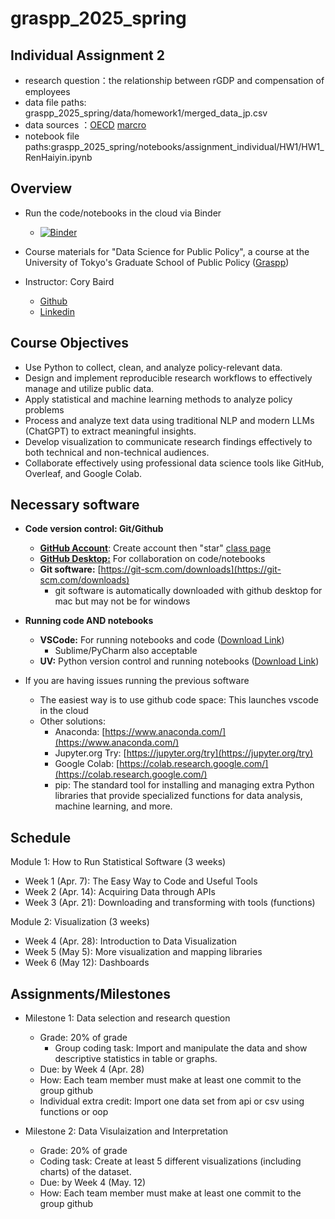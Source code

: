 # graspp_2025_spring

## Individual Assignment 2
- research question：the relationship between rGDP and compensation of employees
- data file paths:  graspp_2025_spring/data/homework1/merged_data_jp.csv
- data sources ：[OECD](https://www.oecd.org/en/data/indicators/labour-compensation-per-hour-worked.html) [marcro](https://github.com/KMueller-Lab/Global-Macro-Database/tree/main/data/final)
- notebook file paths:graspp_2025_spring/notebooks/assignment_individual/HW1/HW1_RenHaiyin.ipynb

## Overview
- Run the code/notebooks in the cloud via Binder
  - [![Binder](https://mybinder.org/badge_logo.svg)](https://mybinder.org/v2/gh/Data-Science-Public-Policy/graspp_2025_spring/HEAD)

- Course materials for "Data Science for Public Policy", a course at the University of Tokyo's Graduate School of Public Policy ([Graspp](https://www.pp.u-tokyo.ac.jp/en/))
- Instructor: Cory Baird
  - [Github](http://github.com/corybaird)
  - [Linkedin](https://www.linkedin.com/in/cory-baird-mn/)

## Course Objectives

- Use Python to collect, clean, and analyze policy-relevant data.
- Design and implement reproducible research workflows to effectively manage and utilize public data.
- Apply statistical and machine learning methods to analyze policy problems 
- Process and analyze text data using traditional NLP and modern LLMs (ChatGPT) to extract meaningful insights.
- Develop visualization to communicate research findings effectively to both technical and non-technical audiences.
- Collaborate effectively using professional data science tools like GitHub, Overleaf, and Google Colab.

## Necessary software

* **Code version control: Git/Github**
    * [**GitHub Account**](https://github.com/): Create account then "star" [class page](https://github.com/Data-Science-Public-Policy/graspp_2025_spring)
    * [**GitHub Desktop:**](https://desktop.github.com/) For collaboration on code/notebooks
    * **Git software:** [https://git-scm.com/downloads](https://git-scm.com/downloads)
        * git software is automatically downloaded with github desktop for mac but may not be for windows

* **Running code AND notebooks**
    * **VSCode:** For running notebooks and code ([Download Link](https://code.visualstudio.com/download))
        * Sublime/PyCharm also acceptable
    * **UV:** Python version control and running notebooks ([Download Link](https://docs.astral.sh/uv/getting-started/installation/))

* If you are having issues running the previous software
  * The easiest way is to use github code space: This launches vscode in the cloud
  * Other solutions:
      * Anaconda: [https://www.anaconda.com/](https://www.anaconda.com/)
      * Jupyter.org Try: [https://jupyter.org/try](https://jupyter.org/try)
      * Google Colab: [https://colab.research.google.com/](https://colab.research.google.com/)
      * pip: The standard tool for installing and managing extra Python libraries that provide specialized functions for data analysis, machine learning, and more.

## Schedule

Module 1: How to Run Statistical Software (3 weeks)
- Week 1 (Apr. 7): The Easy Way to Code and Useful Tools
- Week 2 (Apr. 14): Acquiring Data through APIs
- Week 3 (Apr. 21): Downloading and transforming with tools (functions)

Module 2: Visualization (3 weeks)
- Week 4 (Apr. 28): Introduction to Data Visualization 
- Week 5 (May 5): More visualization and mapping libraries
- Week 6 (May 12): Dashboards

## Assignments/Milestones
- Milestone 1: Data selection and research question
  - Grade: 20% of grade
    - Group coding task: Import and manipulate the data and show descriptive statistics in table or graphs.
  - Due: by Week 4 (Apr. 28)
  - How: Each team member must make at least one commit to the group github
  - Individual extra credit: Import one data set from api or csv using functions or oop

- Milestone 2: Data Visulaization and Interpretation
  - Grade: 20% of grade
  - Coding task: Create at least 5 different visualizations (including charts) of the dataset.
  - Due: by Week 4 (May. 12)
  - How: Each team member must make at least one commit to the group github



